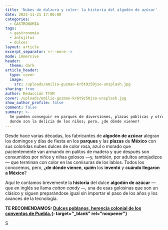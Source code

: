 ```yaml
---
title: 'Nubes de dulzura y color: la historia del algodón de azúcar'
date: 2023-11-21 17:00:00
categories:
  - GASTRONOMIA
tags:
  - gastronomia
  - antojitos
  - dulces
layout: article
excerpt_separator: <!--more-->
mode: immersive
header:
  theme: dark
article_header:
  type: cover
  image:
    src: /uploads/emilio-guzman-kr6t9z50jso-unsplash.jpg
sharing: true
author: Redacción TYSM
cover: /uploads/emilio-guzman-kr6t9z50jso-unsplash.jpg
show_author_profile: false
comment: false
summary: >-
  Se pueden conseguir en parques de diversiones, plazas públicas y otros sitios
  donde son la delicia de los niños; pero, ¿de dónde vienen?
---
```

Desde hace varias décadas, los fabricantes de **algodón de azúcar** alegran los domingos y días de fiesta en los **parques** y las **plazas** de **México** con sus coloridas nubes dulces de color rosa, azul o morado que pacientemente van armando en palitos de madera y que después son consumidos por niños y niñas golosos —y, también, por adultos antojadizos— que terminan con color en las comisuras de los labios. Todos los conocemos, pero, ¿**de dónde vienen**, **quién** los **inventó** y **cuándo llegaron a México**?

Aquí te contamos brevemente la **historia** del dulce **algodón de azúcar** —que en inglés se llama *cotton candy —,*&nbsp;una de esas golosinas que son un clásico y siguen preparándose igual sin importar el paso de los años y los avances de la tecnología.

**TE RECOMENDAMOS: [Dulces poblanos, herencia colonial de los conventos de Puebla.](https://blog.tonoysumariachi.com/gastronomia/2022/10/06/dulces-poblanos-herencia-colonial-de-los-conventos-de-puebla.html){: target="_blank" rel="noopener"}**

S